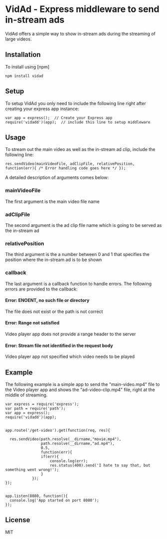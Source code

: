 #  VidAd - Express middleware to send in-stream ads

VidAd offers a simple way to show in-stream ads during the streaming of large videos.


## Installation

To install using [npm]

```
npm install vidad
```



## Setup

To setup VidAd you only need to include the following line right after creating your express app instance:

```
var app = express();  // Create your Express app
require('vidadd')(app);  // include this line to setup middleware
```



## Usage

To stream out the main video as well as the in-stream ad clip, include the following line:

```
res.sendVideo(mainVideoFile, adClipFile, relativePosition, function(err){ /* Error handling code goes here */ });
```

A detailed description of arguments comes below:

### mainVideoFile

The first argument is the main video file name


### adClipFile

The second argument is the ad clip file name which is going to be served as the in-stream ad


### relativePosition

The third argument is the a number between 0 and 1 that specifies the position where the in-stream ad is to be shown

### callback

The last argument is a callback function to handle errors.
The following errors are provided to the callback:

#### Error: ENOENT, no such file or directory
The file does not exist or the path is not correct

#### Error: Range not satisfied 
Video player app does not provide a range header to the server

#### Error: Stream file not identified in the request body
Video player app not specified which video needs to be played


## Example
The following example is a simple app to send the "main-video.mp4" file to the Video player app and shows the "ad-video-clip.mp4" file, right at the middle of streaming.

```
var express = require('express');
var path = require('path');
var app = express();
require('vidadd')(app);


app.route('/get-video').get(function(req, res){
  
  res.sendVideo(path.resolve(__dirname,"movie.mp4"), 
  				path.resolve(__dirname,"ad.mp4"), 
  				0.5, 
  				function(err){
  				if(err){
  					console.log(err);
  					res.status(400).send('I hate to say that, but something went wrong!');
  				}
  			});
});


app.listen(8080, function(){
  console.log('App started on port 8080');
});
``` 


## License

MIT